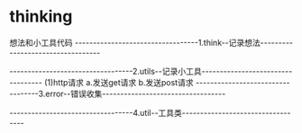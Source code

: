 # thinking
想法和小工具代码
----------------------------------1.think--记录想法----------------------------------

----------------------------------2.utils--记录小工具----------------------------------
(1)http请求
a.发送get请求
b.发送post请求
----------------------------------3.error--错误收集----------------------------------

----------------------------------4.util--工具类----------------------------------